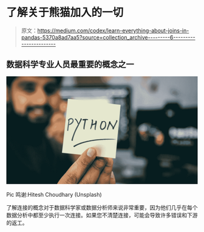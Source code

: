 # 了解关于熊猫加入的一切

> 原文：<https://medium.com/codex/learn-everything-about-joins-in-pandas-5370a8ad7aa5?source=collection_archive---------6----------------------->

## 数据科学专业人员最重要的概念之一

![](img/20771f9efb56427358c4958d17697a78.png)

Pic 鸣谢:Hitesh Choudhary (Unsplash)

了解连接的概念对于数据科学家或数据分析师来说非常重要，因为他们几乎在每个数据分析中都至少执行一次连接。如果您不清楚连接，可能会导致许多错误和下游的返工。